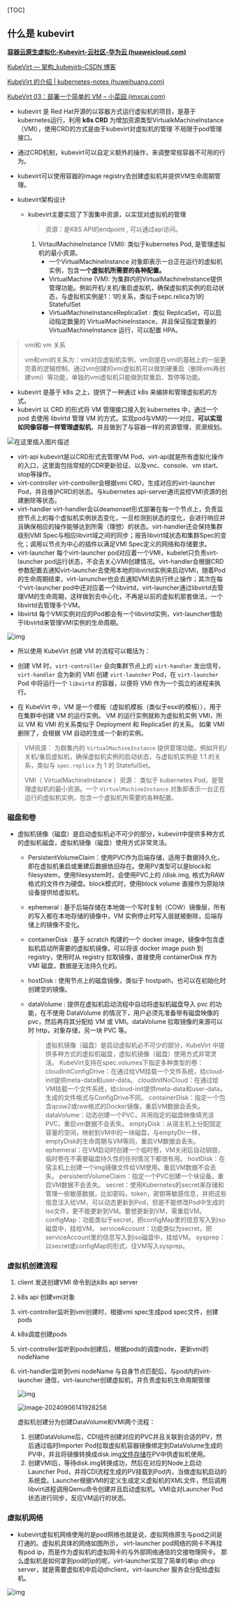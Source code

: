 [TOC]

## 什么是 kubevirt

**[容器云原生虚拟化-Kubevirt-云社区-华为云 (huaweicloud.com)](https://bbs.huaweicloud.com/blogs/396481)**

[KubeVirt — 架构_kubevirb-CSDN 博客](https://blog.csdn.net/weixin_45804031/article/details/124873398)

[KubeVirt 的介绍 | kubernetes-notes (huweihuang.com)](https://k8s.huweihuang.com/project/kvm/kubevirt/kubevirt-introduction)

[KubeVirt 03：部署一个简单的 VM – 小菜园 (imxcai.com)](https://www.imxcai.com/k8s/kubevirt/kubevirt-03-deploy-simple-vm.html)

- kubevirt 是 Red Hat开源的以容器方式运行虚拟机的项目，是基于kubernetes运行，利用 **k8s CRD** 为增加资源类型VirtualkMachineInstance（VMI），使用CRD的方式是由于kubevirt对虚拟机的管理 不局限于pod管理接口。
- 通过CRD机制，kubevirt可以自定义额外的操作，来调整常规容器不可用的行为。
- kubevirt可以使用容器的image registry去创建虚拟机并提供VM生命周期管理。

- kubevirt架构设计

  - kubevirt主要实现了下面集中资源，以实现对虚拟机的管理

    > 资源：是K8S API的endpoint ,  可以通过api访问。

    1. VirtaulMachineInstance (VMI): 类似于kubernetes Pod, 是管理虚拟机的最小资源。
       - 一个VirtualMachineInstance 对象即表示一台正在运行的虚拟机实例，包含**一个虚拟机所需要的各种配置。**
       - VirtualMachine (VM): 为集群内的VirtualMachineInstance提供管理功能。例如开机/关机/重启虚拟机，确保虚拟机实例的启动状态，与虚拟机实例是1：1的关系，类似于sepc.relica为1的StatefulSet
       - VirtualMachineInstanceReplicaSet : 类似 ReplicaSet，可以启动指定数量的 VirtualMachineInstance，并且保证指定数量的 VirtualMachineInstance 运行，可以配置 HPA。

> vmi和 vm 关系
>
> vm和vmi的关系为：vmi对应虚拟机实例，vm则是在vmi的基础上的一层更完善的逻辑控制。通过vm创建的vmi虚拟机可以做到硬重启（删除vmi再创建vmi）等功能，单独的vmi虚拟机只能做到软重启、暂停等功能。

- kubevirt 是基于 k8s 之上，提供了一种通过 k8s 来编排和管理虚拟机的方式。
- kubevirt 以 CRD 的形式将 VM 管理接口接入到 kubernetes 中，通过一个 pod 去使用 libvirtd 管理 VM 的方式，实现pod与VM的一一对应，**可以实现如同像容器一样管理虚拟机**，并且做到了与容器一样的资源管理，资源规划。

![在这里插入图片描述](assets/1dbd8d8a13dcaecc92eff1d4fb84cb10.png)

- virt-api
  kubevirt是以CRD形式去管理VM Pod，virt-api就是所有虚拟化操作的入口，这里面包括常规的CDR更新验证、以及vnc、console、vm start、stop等操作。
- virt-controller
  virt-controller会根据vmi CRD，生成对应的virt-launcher Pod，并且维护CRD的状态。与kubernetes api-server通讯监控VMI资源的创建删除等状态。
- virt-handler
  virt-handler会以deamonset形式部署在每一个节点上，负责监控节点上的每个虚拟机实例状态变化，一旦检测到状态的变化，会进行响应并且确保相应的操作能够达到所需（理想）的状态。virt-handler还会保持集群级别VMI Spec与相应libvirt域之间的同步；报告libvirt域状态和集群Spec的变化；调用以节点为中心的插件以满足VMI Spec定义的网络和存储要求。
- virt-launcher
  每个virt-launcher pod对应着一个VMI，kubelet只负责virt-launcher pod运行状态，不会去关心VMI创建情况。virt-handler会根据CRD参数配置去通知virt-launcher去使用本地的libvirtd实例来启动VMI，随着Pod的生命周期结束，virt-lanuncher也会去通知VMI去执行终止操作；其次在每个virt-launcher pod中还对应着一个libvirtd，virt-launcher通过libvirtd去管理VM的生命周期，这样做到去中心化，不再是以前的虚拟机那套做法，一个libvirtd去管理多个VM。
- libvirtd
  每个VMI实例对应的Pod都会有一个libvirtd实例，virt-launcher借助于libvirtd来管理VMI实例的生命周期。

![img](assets/1681185779261945557.png)

- 所以使用 KubeVirt 创建 VM 的流程可以概括为：

- 创建 VM 时，`virt-controller` 会向集群节点上的 `virt-handler` 发出信号，`virt-handler` 会为新的 VMI 创建 `virt-launcher` Pod，在 `virt-launcher` Pod 中将运行一个 `libvirtd` 的容器，以便将 VMI 作为一个孤立的进程来执行。
- 在 KubeVirt 中，VM 是一个模板（虚拟机模板（类似于esxi的模板）），用于在集群中创建 VM 的运行实例。
  VM 的运行实例就称为虚拟机实例 VMI，所以 VM 和 VMI 的关系类似于 Deployment 和 ReplicaSet 的关系。
  如果 VMI 删除了，会根据 VM 自动的生成一个新的实例。

> VM资源： 为群集内的 `VirtualMachineInstance` 提供管理功能，例如开机/关机/重启虚拟机，确保虚拟机实例的启动状态，与虚拟机实例是 1:1 的关系，类似与 `spec.replica` 为 1 的 StatefulSet。
>
> VMI（ VirtualMachineInstance ）资源： 类似于 kubernetes Pod，是管理虚拟机的最小资源。一个 `VirtualMachineInstance` 对象即表示一台正在运行的虚拟机实例，包含一个虚拟机所需要的各种配置。

### 磁盘和卷

- 虚拟机镜像（磁盘）是启动虚拟机必不可少的部分，kubevirt中提供多种方式的虚拟机磁盘，虚拟机镜像（磁盘）使用方式非常灵活。
  - PersistentVolumeClaim：使用PVC作为后端存储，适用于数据持久化，即在虚拟机重启或重建后数据依旧存在。使用PV类型可以是block和filesystem，使用filesystem时，会使用PVC上的 /disk.img, 格式为RAW格式的文件作为硬盘。block模式时，使用block volume 直接作为原始块设备提供给虚拟机。
  
  - ephemeral : 基于后端存储在本地做一个写时复制（COW）镜像层，所有的写入都在本地存储的镜像中，VM 实例停止时写入层就被删除，后端存储上的镜像不变化。
  
  - containerDisk : 基于 scratch 构建的一个 docker image，镜像中包含虚拟机启动所需要的虚拟机镜像，可以将该 docker image push 到 registry，使用时从 registry 拉取镜像，直接使用 containerDisk 作为 VMI 磁盘，数据是无法持久化的。
  
  - hostDisk : 使用节点上的磁盘镜像，类似于 hostpath，也可以在初始化时创建空的镜像。
  
  - dataVolume : 提供在虚拟机启动流程中自动将虚拟机磁盘导入 pvc 的功能，在不使用 DataVolume 的情况下，用户必须先准备带有磁盘映像的 pvc，然后再将其分配给 VM 或 VMI。dataVolume 拉取镜像的来源可以时 http，对象存储，另一块 PVC 等。
  
    > 虚拟机镜像（磁盘）是启动虚拟机必不可少的部分，KubeVirt 中提供多种方式的虚拟机磁盘，虚拟机镜像（磁盘）使用方式非常灵活。
    > KubeVirt支持在spec.volumes下指定多种类型的卷：
    > 	cloudInitConfigDrive：在通过给VM挂载一个文件系统，给cloud-init提供meta-data和user-data。
    > 	cloudInitNoCloud：在通过给VM挂载一个文件系统，给cloud-init提供meta-data和user-data，生成的文件格式与ConfigDrive不同。
    > 	containerDisk：指定一个包含qcow2或raw格式的Docker镜像，重启VM数据会丢失。
    > 	dataVolume：动态创建一个PVC，并用指定的磁盘映像填充该PVC，重启vm数据不会丢失。
    > 	emptyDisk：从宿主机上分配固定容量的空间，映射到VM中的一块磁盘，与emptyDir一样，emptyDisk的生命周期与VM等同，重启VM数据会丢失。
    > 	ephemeral：在VM启动时创建一个临时卷，VM关闭后自动销毁，临时卷在不需要磁盘持久性的任何情况下都很有用。
    > 	hostDisk：在宿主机上创建一个img镜像文件给VM使用。重启VM数据不会丢失。
    > 	persistentVolumeClaim：指定一个PVC创建一个块设备。重启VM数据不会丢失。
    > 	secret：使用Kubernetes的secret来存储和管理一些敏感数据，比如密码，token，密钥等敏感信息，并把这些信息注入给VM，可以动态更新到Pod，但是不能修改Pod中生成的iso文件，更不能更新到VM。要想更新到VM，需重启VM。
    > 	configMap：功能类似于secret，把configMap里的信息写入到iso磁盘中，挂给VM。
    > 	serviceAccount：功能类似为secret，把serviceAccount里的信息写入到iso磁盘中，挂给VM。
    > 	sysprep：以secret或configMap的形式，往VM写入sysprep。

### 虚拟机创建流程

1. client 发送创建VMI 命令到达k8s api server

2. k8s api 创建vmi对象

3. virt-controller监听到vmi创建时，根据vmi spec生成pod spec文件，创建pods

4. k8s调度创建pods

5. virt-controller监听到pods创建后，根据pods的调度node，更新vmi的nodeName

6. virt-handler监听到vmi nodeName 与自身节点匹配后，与pod内的virt-launcher 通信，virt-launcher创建虚拟机，并负责虚拟机生命周期管理

   ![img](assets/233ecff9eb47584796bef85c90b62243.png)

   ![image-20240906141928258](assets/image-20240906141928258.png)

   虚拟机创建分为创建DataVolume和VMI两个流程：

   1. 创建DataVolume后，CDI组件创建对应的PVC并且关联到合适的PV，然后通过临时Importer Pod拉取虚拟机容器镜像绑定到DataVolume生成的PV中，并且将镜像转换成disk.img[文件存储](https://cloud.tencent.com/product/cfs?from_column=20065&from=20065)在PV中供虚拟机使用。
   2. 创建VMI后，等待disk.img转换成功，然后在对应的Node上启动Launcher Pod，并将CDI流程生成的PV挂载到Pod内，当做虚拟机启动的系统盘。Launcher根据VMI的定义生成定义虚拟机的XML文件，然后调用libvirt进程调用Qemu命令创建并且启动虚拟机。VMI会对Launcher Pod状态进行同步，反应VM运行的状态。

### 虚拟机网络

- kubevirt虚拟机网络使用的是pod网络也就是说，虚拟网络原生与pod之间是打通的。虚拟机具体的网络如图所示， virt-launcher pod网络的网卡不再挂有pod ip，而是作为虚拟机的虚拟网卡的与外部网络通信的交接物理网卡。 那么虚拟机是如何拿到pod的ip的呢，virt-launcher实现了简单的单ip dhcp server，就是需要虚拟机中启动dhclient，virt-launcher 服务会分配给虚拟机。

![img](assets/1681185836885426272.png)

